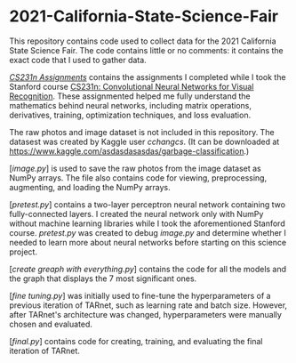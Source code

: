 # 2021-California-State-Science-Fair
This repository contains code used to collect data for the 2021 California State Science Fair. The code contains little or no comments: it contains the exact code that I used to gather data. 

[_CS231n Assignments_](https://github.com/MaximumLimits/2021-California-State-Science-Fair/tree/main/CS231n%20Assignments) contains the assignments I completed while I took the Stanford course [CS231n: Convolutional Neural Networks for Visual Recognition](http://cs231n.stanford.edu/2017/). These assignmented helped me fully understand the mathematics behind neural networks, including matrix operations, derivatives, training, optimization techniques, and loss evaluation.

The raw photos and image dataset is not included in this repository. The datasest was created by Kaggle user _cchangcs_. (It can be downloaded at https://www.kaggle.com/asdasdasasdas/garbage-classification.)

[_image.py_] is used to save the raw photos from the image dataset as NumPy arrays. The file also contains code for viewing, preprocessing, augmenting, and loading the NumPy arrays. 

[_pretest.py_] contains a two-layer perceptron neural network containing two fully-connected layers. I created the neural network only with NumPy without machine learning libraries while I took the aforementioned Stanford course. _pretest.py_ was created to debug _image.py_ and determine whether I needed to learn more about neural networks before starting on this science project. 

[_create greaph with everything.py_] contains the code for all the models and the graph that displays the 7 most significant ones. 

[_fine tuning.py_] was initially used to fine-tune the hyperparameters of a previous iteration of TARnet, such as learning rate and batch size. However, after TARnet's architecture was changed, hyperparameters were manually chosen and evaluated.

[_final.py_] contains code for creating, training, and evaluating the final iteration of TARnet. 
